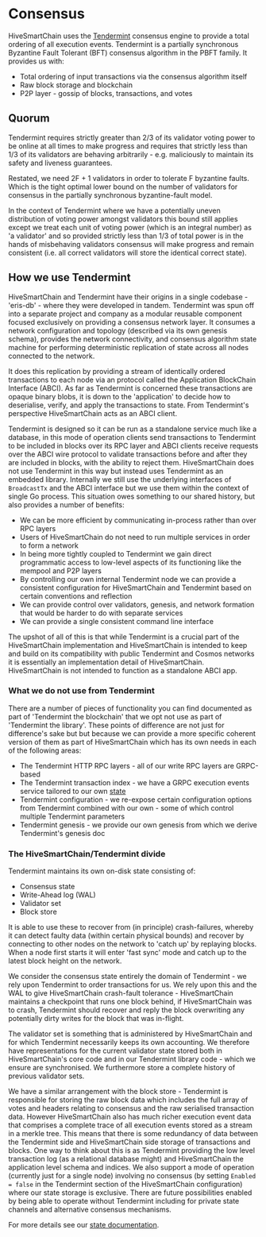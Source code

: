 # Consensus

HiveSmartChain uses the [Tendermint](https://tendermint.com/) consensus engine to provide a total ordering of all execution events. 
Tendermint is a partially synchronous Byzantine Fault Tolerant (BFT) consensus algorithm in the PBFT family. It provides us with:

- Total ordering of input transactions via the consensus algorithm itself
- Raw block storage and blockchain
- P2P layer - gossip of blocks, transactions, and votes

## Quorum

Tendermint requires strictly greater than 2/3 of its validator voting power to be online at all times to make progress and requires that strictly less than 
1/3 of its validators are behaving arbitrarily - e.g. maliciously to maintain its safety and liveness guarantees.

Restated, we need 2F + 1 validators in order to tolerate F byzantine faults. Which is the tight optimal lower bound on the number of validators for consensus 
in the partially synchronous byzantine-fault model.

In the context of Tendermint where we have a potentially uneven distribution of voting power amongst validators this bound still applies except we treat each 
unit of voting power (which is an integral number) as 'a validator' and so provided strictly less than 1/3 of total power is in the hands of misbehaving validators 
consensus will make progress and remain consistent (i.e. all correct validators will store the identical correct state).

## How we use Tendermint

HiveSmartChain and Tendermint have their origins in a single codebase - 'eris-db' - where they were developed in tandem. Tendermint was spun off into a separate project and company 
as a modular reusable component focused exclusively on providing a consensus network layer. It consumes a network configuration and topology (described via its own genesis schema), 
provides the network connectivity, and consensus algorithm state machine for performing deterministic replication of state across all nodes connected to the network.

It does this replication by providing a stream of identically ordered transactions to each node via an protocol called the Application BlockChain Interface (ABCI). 
As far as Tendermint is concerned these transactions are opaque binary blobs, it is down to the 'application' to decide how to deserialise, verify, and apply the 
transactions to state. From Tendermint's perspective HiveSmartChain acts as an ABCI client.

Tendermint is designed so it can be run as a standalone service much like a database, in this mode of operation clients send transactions to Tendermint to be included in blocks 
over its RPC layer and ABCI clients receive requests over the ABCI wire protocol to validate transactions before and after they are included in blocks, with the ability to reject them.
HiveSmartChain does not use Tendermint in this way but instead uses Tendermint as an embedded library. Internally we still use the underlying interfaces of `BroadcastTx` and the ABCI interface 
but we use them within the context of single Go process. This situation owes something to our shared history, but also provides a number of benefits:

- We can be more efficient by communicating in-process rather than over RPC layers
- Users of HiveSmartChain do not need to run multiple services in order to form a network
- In being more tightly coupled to Tendermint we gain direct programmatic access to low-level aspects of its functioning like the mempool and P2P layers
- By controlling our own internal Tendermint node we can provide a consistent configuration for HiveSmartChain and Tendermint based on certain conventions and reflection
- We can provide control over validators, genesis, and network formation that would be harder to do with separate services
- We can provide a single consistent command line interface

The upshot of all of this is that while Tendermint is a crucial part of the HiveSmartChain implementation and HiveSmartChain is intended to keep and build on its compatibility with public Tendermint
and Cosmos networks it is essentially an implementation detail of HiveSmartChain. HiveSmartChain is not intended to function as a standalone ABCI app.


### What we do not use from Tendermint

There are a number of pieces of functionality you can find documented as part of 'Tendermint the blockchain' that we opt not use as part of 'Tendermint the library'. 
These points of difference are not just for difference's sake but but because we can provide a more specific coherent version of them as part of HiveSmartChain which has its 
own needs in each of the following areas:

- The Tendermint HTTP RPC layers - all of our write RPC layers are GRPC-based
- The Tendermint transaction index - we have a GRPC execution events service tailored to our own [state](/docs/reference/state.md)
- Tendermint configuration - we re-expose certain configuration options from Tendermint combined with our own - some of which control multiple Tendermint parameters
- Tendermint genesis - we provide our own genesis from which we derive Tendermint's genesis doc


### The HiveSmartChain/Tendermint divide

Tendermint maintains its own on-disk state consisting of:

- Consensus state
- Write-Ahead log (WAL)
- Validator set
- Block store

It is able to use these to recover from (in principle) crash-failures, whereby it can detect faulty data (within certain physical bounds) and recover by connecting to 
other nodes on the network to 'catch up' by replaying blocks. When a node first starts it will enter 'fast sync' mode and catch up to the latest block height on the network.

We consider the consensus state entirely the domain of Tendermint - we rely upon Tendermint to order transactions for us. We rely upon this and the WAL to give HiveSmartChain 
crash-fault tolerance - HiveSmartChain maintains a checkpoint that runs one block behind, if HiveSmartChain was to crash, Tendermint should recover and reply the block overwriting any 
potentially dirty writes for the block that was in-flight.

The validator set is something that is administered by HiveSmartChain and for which Tendermint necessarily keeps its own accounting. We therefore have representations for the current 
validator state stored both in HiveSmartChain's core code and in our Tendermint library code - which we ensure are synchronised. We furthermore store a complete history of previous validator sets.

We have a similar arrangement with the block store - Tendermint is responsible for storing the raw block data which includes the full array of votes and headers relating to consensus 
and the raw serialised transaction data. However HiveSmartChain also has much richer execution event data that comprises a complete trace of all execution events stored as a stream in a merkle tree. 
This means that there is some redundancy of data between the Tendermint side and HiveSmartChain side storage of transactions and blocks. One way to think about this is as Tendermint providing the 
low level transaction log (as a relational database might) and HiveSmartChain the application level schema and indices. We also support a mode of operation (currently just for a single node) 
involving no consensus (by setting `Enabled = false` in the Tendermint section of the HiveSmartChain configuration) where our state storage is exclusive. There are future possibilities enabled 
by being able to operate without Tendermint including for private state channels and alternative consensus mechanisms.

For more details see our [state documentation](/reference/state.md).
